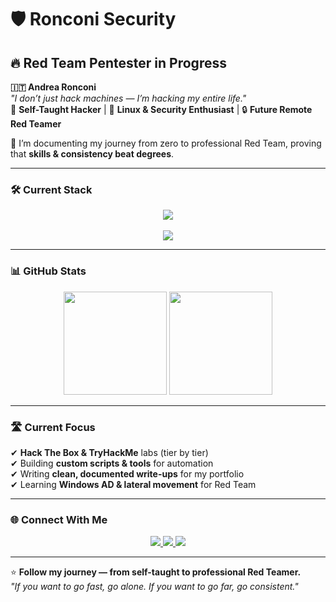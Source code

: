 # 🛡️ Ronconi Security

## 🔥 Red Team Pentester in Progress

**🇮🇹 Andrea Ronconi**  
*"I don’t just hack machines — I’m hacking my entire life."*  
🧠 **Self-Taught Hacker** | 🐧 **Linux & Security Enthusiast** | 🔒 **Future Remote Red Teamer**  

💬 I’m documenting my journey from zero to professional Red Team, proving that **skills & consistency beat degrees**.

---

### 🛠️ Current Stack

<p align="center">
  <img src="https://skillicons.dev/icons?i=kali,linux,debian,windows,virtualbox" /><br><br>
  <img src="https://skillicons.dev/icons?i=wireshark,python,bash,git,docker" />
</p>

---

### 📊 GitHub Stats

<p align="center">
  <img src="https://github-readme-stats.vercel.app/api?username=ronconi-sec&show_icons=true&theme=tokyonight" height="165">
  <img src="https://github-readme-stats.vercel.app/api/top-langs/?username=ronconi-sec&layout=compact&theme=tokyonight" height="165">
</p>

---

### 🛣️ Current Focus

✔ **Hack The Box & TryHackMe** labs (tier by tier)  
✔ Building **custom scripts & tools** for automation  
✔ Writing **clean, documented write-ups** for my portfolio  
✔ Learning **Windows AD & lateral movement** for Red Team  

---

### 🌐 Connect With Me

<p align="center">
  <a href="mailto:andrea.ronconi.dev@proton.me">
    <img src="https://img.shields.io/badge/Email-ProtonMail-8B89CC?style=for-the-badge&logo=protonmail&logoColor=white" />
  </a>
  <a href="https://tryhackme.com/p/ronconi.sec">
    <img src="https://img.shields.io/badge/TryHackMe-ronconi.sec-red?style=for-the-badge&logo=tryhackme&logoColor=white" />
  </a>
  <a href="https://app.hackthebox.com/">
    <img src="https://img.shields.io/badge/Hack%20The%20Box-Training-9FEF00?style=for-the-badge&logo=hack-the-box&logoColor=black" />
  </a>
</p>

---

⭐ **Follow my journey — from self-taught to professional Red Teamer.**  
*"If you want to go fast, go alone. If you want to go far, go consistent."*
